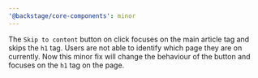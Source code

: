 ```yaml
---
'@backstage/core-components': minor
---
```


The `Skip to content` button on click focuses on the main article tag and skips the `h1` tag. Users are not able to identify which page they are on currently. Now this minor fix will change the behaviour of the button and focuses on the `h1` tag on the page.
